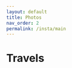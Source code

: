 ```yaml
---
layout: default
title: Photos
nav_order: 2
permalink: /insta/main
---
```


Travels
==========

<link href="/insta/instagram-widget.css" rel="stylesheet">
<script src="/insta/instagram-widget.js"></script>

